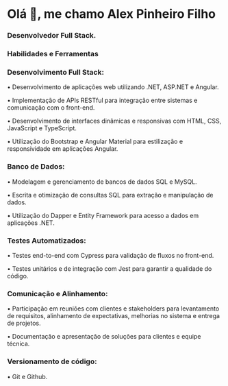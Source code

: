  # Olá 👋, me chamo Alex Pinheiro Filho
 ### Desenvolvedor Full Stack.

### Habilidades e Ferramentas 

### Desenvolvimento Full Stack: 

  • Desenvolvimento de aplicações web utilizando .NET, ASP.NET e Angular.
  
  • Implementação de APIs RESTful para integração entre sistemas e comunicação com o front-end. 

  • Desenvolvimento de interfaces dinâmicas e responsivas com HTML, CSS, JavaScript e TypeScript. 

  • Utilização do Bootstrap e Angular Material para estilização e responsividade em aplicações Angular.


 ### Banco de Dados: 

  • Modelagem e gerenciamento de bancos de dados SQL e MySQL. 

  • Escrita e otimização de consultas SQL para extração e manipulação de dados. 

  • Utilização do Dapper e Entity Framework para acesso a dados em aplicações .NET.


### Testes Automatizados: 

  • Testes end-to-end com Cypress para validação de fluxos no front-end. 

  • Testes unitários e de integração com Jest para garantir a qualidade do código.


### Comunicação e Alinhamento: 

  • Participação em reuniões com clientes e stakeholders para levantamento de requisitos, alinhamento de expectativas, melhorias no sistema e entrega de projetos. 

  • Documentação e apresentação de soluções para clientes e equipe técnica.


### Versionamento de código: 

  • Git e Github.
